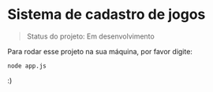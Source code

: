 <h1>Sistema de cadastro de jogos</h1>

> Status do projeto: Em desenvolvimento

Para rodar esse projeto na sua máquina, por favor digite:

```
node app.js 
```

:)